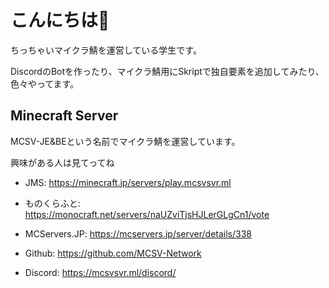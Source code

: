 # こんにちは👋

ちっちゃいマイクラ鯖を運営している学生です。

DiscordのBotを作ったり、マイクラ鯖用にSkriptで独自要素を追加してみたり、色々やってます。

## Minecraft Server

MCSV-JE&BEという名前でマイクラ鯖を運営しています。

興味がある人は見てってね

* JMS: https://minecraft.jp/servers/play.mcsvsvr.ml

* ものくらふと: https://monocraft.net/servers/naUZviTjsHJLerGLgCn1/vote

* MCServers.JP: https://mcservers.jp/server/details/338

* Github: https://github.com/MCSV-Network

* Discord: https://mcsvsvr.ml/discord/
